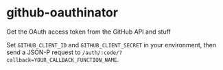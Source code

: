 github-oauthinator
==================

Get the OAuth access token from the GitHub API and stuff

Set `GITHUB_CLIENT_ID` and `GITHUB_CLIENT_SECRET` in your environment,
then send a JSON-P request to `/auth/:code/?callback=YOUR_CALLBACK_FUNCTION_NAME`.
